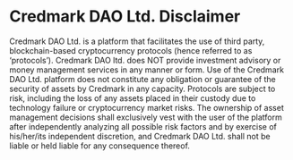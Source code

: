 # Credmark DAO Ltd. Disclaimer
Credmark DAO Ltd. is a platform that facilitates the use of third party, blockchain-based cryptocurrency protocols (hence referred to as ‘protocols’). Credmark DAO ltd. does NOT provide investment advisory or money management services in any manner or form. Use of the Credmark DAO Ltd. platform does not constitute any obligation or guarantee of the security of assets by Credmark in any capacity. Protocols are subject to risk, including the loss of any assets placed in their custody due to technology failure or cryptocurrency market risks. The ownership of asset management decisions shall exclusively vest with the user of the platform after independently analyzing all possible risk factors and by exercise of his/her/its independent discretion, and Credmark DAO Ltd. shall not be liable or held liable for any consequence thereof.

